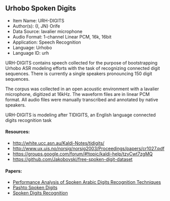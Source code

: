 ## Urhobo Spoken Digits

* Item Name: URH-DIGITS
* Author(s): {I, JN} Orife
* Data Source: lavalier microphone
* Audio Format: 1-channel Linear PCM, 16k, 16bit
* Application: Speech Recognition
* Language:	Urhobo
* Language ID: urh

URH-DIGITS contains speech collected for the purpose of bootstrapping Urhobo ASR modeling efforts with the task of recognizing connected digit sequences. There is currently a single speakers pronouncing 150 digit sequences. 

The corpus was collected in an open acoustic environment with a lavalier microphone, digitized at 16kHz. The waveform files are in linear PCM format. All audio files were manually transcribed and annotated by native speakers.

URH-DIGITS is modeling after TIDIGITS, an English language connected digits recognition task

 #### Resources: 
 - http://white.ucc.asn.au/Kaldi-Notes/tidigits/
 - http://www.ux.uis.no/norsig/norsig2003/Proceedings/papers/cr1027.pdf
 - https://groups.google.com/forum/#!topic/kaldi-help/tzyCwt7zgMQ
 - https://github.com/Jakobovski/free-spoken-digit-dataset

 #### Papers:
 - [Performance Analysis of Spoken Arabic Digits
Recognition Techniques ](http://www.ccs.asia.edu.tw/ezfiles/2/1002/img/373/1202-11.pdf)
 - [Pashto Spoken Digits](https://www.researchgate.net/publication/235726977_Pashto_Spoken_Digits_Database_for_the_Automatic_Speech_Recognition_Research)
 - [Spoken Digits Recognition](https://pdfs.semanticscholar.org/9b63/18ebb0619e4d42c24ca6d050b26912e3dea4.pdf?_ga=2.212747671.2048137070.1538153509-500311955.1535884642)
